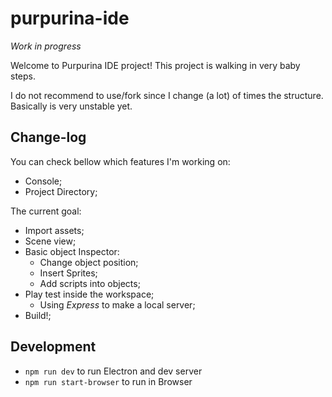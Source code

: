 # purpurina-ide

_Work in progress_

Welcome to Purpurina IDE project! This project is walking in very baby steps. 

I do not recommend to use/fork since I change (a lot) of times the structure. Basically is very unstable yet.

## Change-log

You can check bellow which features I'm working on: 

- Console;
- Project Directory; 

The current goal:

- Import assets;
- Scene view;
- Basic object Inspector:
  - Change object position;
  - Insert Sprites;
  - Add scripts into objects;
- Play test inside the workspace;
  - Using _Express_ to make a local server;
- Build!;

## Development

- `npm run dev` to run Electron and dev server
- `npm run start-browser` to run in Browser